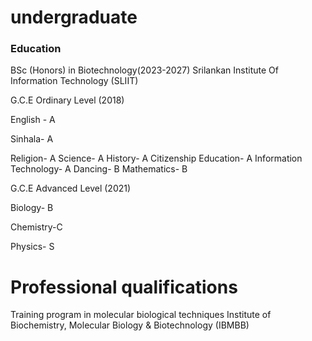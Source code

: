 # undergraduate

### Education
BSc (Honors) in Biotechnology(2023-2027)
Srilankan Institute Of Information Technology (SLIIT)

G.C.E Ordinary Level (2018)

English -                 A

Sinhala-                  A

Religion-                 A 
Science-                  A
History-                  A 
Citizenship Education-    A
Information Technology-   A
Dancing-                  B
Mathematics-              B

G.C.E Advanced Level (2021)

Biology-    B

Chemistry-C

Physics-     S

# Professional qualifications
Training program in molecular  biological techniques 
Institute of Biochemistry, Molecular Biology & Biotechnology (IBMBB)
